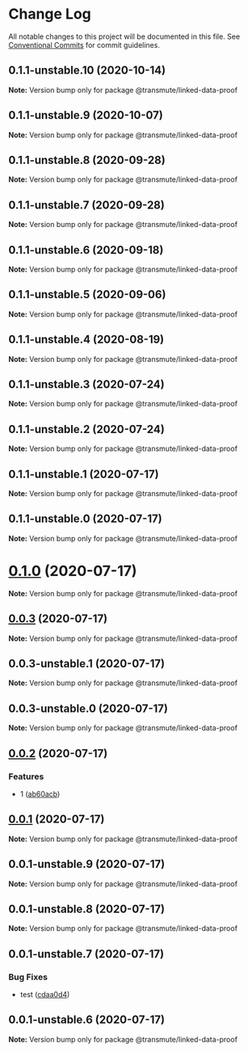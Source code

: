 # Change Log

All notable changes to this project will be documented in this file.
See [Conventional Commits](https://conventionalcommits.org) for commit guidelines.

## 0.1.1-unstable.10 (2020-10-14)

**Note:** Version bump only for package @transmute/linked-data-proof





## 0.1.1-unstable.9 (2020-10-07)

**Note:** Version bump only for package @transmute/linked-data-proof





## 0.1.1-unstable.8 (2020-09-28)

**Note:** Version bump only for package @transmute/linked-data-proof





## 0.1.1-unstable.7 (2020-09-28)

**Note:** Version bump only for package @transmute/linked-data-proof





## 0.1.1-unstable.6 (2020-09-18)

**Note:** Version bump only for package @transmute/linked-data-proof





## 0.1.1-unstable.5 (2020-09-06)

**Note:** Version bump only for package @transmute/linked-data-proof





## 0.1.1-unstable.4 (2020-08-19)

**Note:** Version bump only for package @transmute/linked-data-proof





## 0.1.1-unstable.3 (2020-07-24)

**Note:** Version bump only for package @transmute/linked-data-proof





## 0.1.1-unstable.2 (2020-07-24)

**Note:** Version bump only for package @transmute/linked-data-proof





## 0.1.1-unstable.1 (2020-07-17)

**Note:** Version bump only for package @transmute/linked-data-proof





## 0.1.1-unstable.0 (2020-07-17)

**Note:** Version bump only for package @transmute/linked-data-proof





# [0.1.0](https://github.com/transmute-industries/vc.js/compare/v0.0.3...v0.1.0) (2020-07-17)

**Note:** Version bump only for package @transmute/linked-data-proof





## [0.0.3](https://github.com/transmute-industries/vc.js/compare/v0.0.3-unstable.1...v0.0.3) (2020-07-17)

**Note:** Version bump only for package @transmute/linked-data-proof





## 0.0.3-unstable.1 (2020-07-17)

**Note:** Version bump only for package @transmute/linked-data-proof





## 0.0.3-unstable.0 (2020-07-17)

**Note:** Version bump only for package @transmute/linked-data-proof





## [0.0.2](https://github.com/transmute-industries/vc.js/compare/v0.0.1...v0.0.2) (2020-07-17)


### Features

* 1 ([ab60acb](https://github.com/transmute-industries/vc.js/commit/ab60acbaf526379fada7bcb4ab2599e17455f6da))





## [0.0.1](https://github.com/transmute-industries/vc.js/compare/v0.0.1-unstable.9...v0.0.1) (2020-07-17)

**Note:** Version bump only for package @transmute/linked-data-proof





## 0.0.1-unstable.9 (2020-07-17)

**Note:** Version bump only for package @transmute/linked-data-proof





## 0.0.1-unstable.8 (2020-07-17)

**Note:** Version bump only for package @transmute/linked-data-proof





## 0.0.1-unstable.7 (2020-07-17)


### Bug Fixes

* test ([cdaa0d4](https://github.com/transmute-industries/vc.js/commit/cdaa0d489bfb5390ed98545884642c798ce18192))





## 0.0.1-unstable.6 (2020-07-17)

**Note:** Version bump only for package @transmute/linked-data-proof
